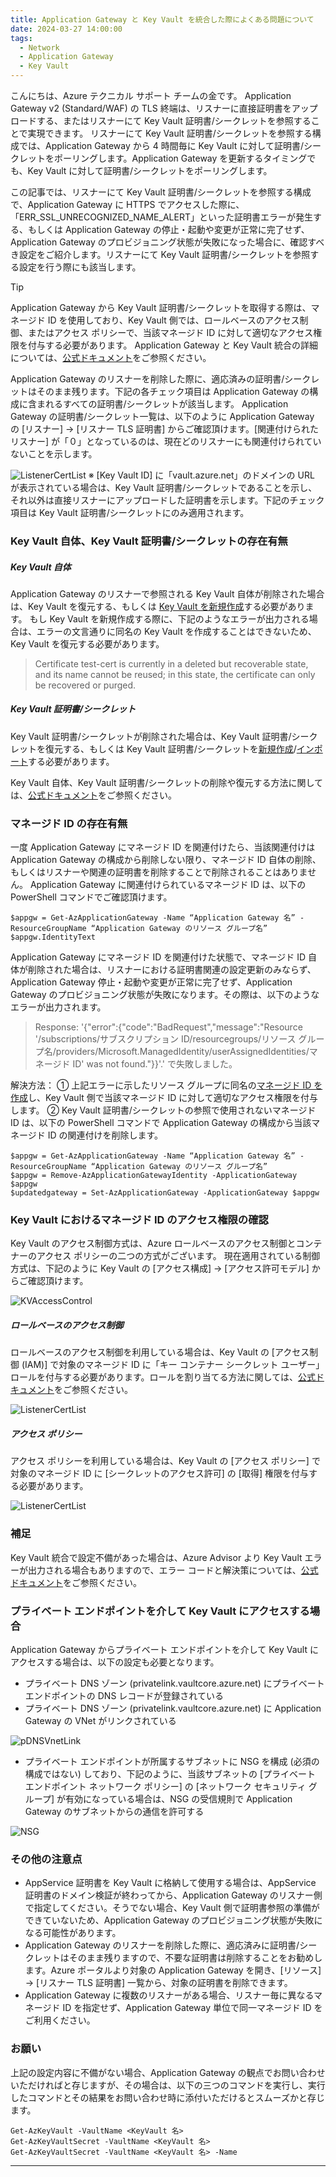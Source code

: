 ```yaml
---
title: Application Gateway と Key Vault を統合した際によくある問題について 
date: 2024-03-27 14:00:00 
tags:
  - Network
  - Application Gateway
  - Key Vault
---
```


こんにちは、Azure テクニカル サポート チームの金です。
Application Gateway v2 (Standard/WAF) の TLS 終端は、リスナーに直接証明書をアップロードする、またはリスナーにて Key Vault 証明書/シークレットを参照することで実現できます。
リスナーにて Key Vault 証明書/シークレットを参照する構成では、Application Gateway から 4 時間毎に Key Vault に対して証明書/シークレットをポーリングします。Application Gateway を更新するタイミングでも、Key Vault に対して証明書/シークレットをポーリングします。

この記事では、リスナーにて Key Vault 証明書/シークレットを参照する構成で、Application Gateway に HTTPS でアクセスした際に、「ERR_SSL_UNRECOGNIZED_NAME_ALERT」といった証明書エラーが発生する、もしくは Application Gateway の停止・起動や変更が正常に完了せず、Application Gateway のプロビジョニング状態が失敗になった場合に、確認すべき設定をご紹介します。リスナーにて Key Vault 証明書/シークレットを参照する設定を行う際にも該当します。

> [!TIP]
> Application Gateway から Key Vault 証明書/シークレットを取得する際は、マネージド ID を使用しており、Key Vault 側では、ロールベースのアクセス制御、またはアクセス ポリシーで、当該マネージド ID に対して適切なアクセス権限を付与する必要があります。
> Application Gateway と Key Vault 統合の詳細については、[公式ドキュメント](https://learn.microsoft.com/ja-jp/azure/application-gateway/key-vault-certs)をご参照ください。

Application Gateway のリスナーを削除した際に、適応済みの証明書/シークレットはそのまま残ります。下記の各チェック項目は Application Gateway の構成に含まれるすべての証明書/シークレットが該当します。
Application Gateway の証明書/シークレット一覧は、以下のように Application Gateway の [リスナー] → [リスナー TLS 証明書] からご確認頂けます。[関連付けられたリスナー] が「０」となっているのは、現在どのリスナーにも関連付けられていないことを示します。

![ListenerCertList](./appgw-kv/Listener-cert-list.png)
※ [Key Vault ID] に「vault.azure.net」のドメインの URL が表示されている場合は、Key Vault 証明書/シークレットであることを示し、それ以外は直接リスナーにアップロードした証明書を示します。下記のチェック項目は Key Vault 証明書/シークレットにのみ適用されます。

### Key Vault 自体、Key Vault 証明書/シークレットの存在有無
##### Key Vault 自体
Application Gateway のリスナーで参照される Key Vault 自体が削除された場合は、Key Vault を復元する、もしくは [Key Vault を新規作成](https://learn.microsoft.com/ja-jp/azure/key-vault/general/quick-create-portal)する必要があります。
もし Key Vault を新規作成する際に、下記のようなエラーが出力される場合は、エラーの文言通りに同名の Key Vault を作成することはできないため、Key Vault を復元する必要があります。

> Certificate test-cert is currently in a deleted but recoverable state, and its name cannot be reused; in this state, the certificate can only be recovered or purged.

##### Key Vault 証明書/シークレット
Key Vault 証明書/シークレットが削除された場合は、Key Vault 証明書/シークレットを復元する、もしくは Key Vault 証明書/シークレットを[新規作成](https://learn.microsoft.com/ja-jp/azure/key-vault/certificates/create-certificate)/[インポート](https://learn.microsoft.com/ja-jp/azure/key-vault/certificates/tutorial-import-certificate?tabs=azure-portal)する必要があります。

Key Vault 自体、Key Vault 証明書/シークレットの削除や復元する方法に関しては、[公式ドキュメント](https://learn.microsoft.com/ja-jp/azure/key-vault/general/key-vault-recovery?tabs=azure-portal)をご参照ください。

### マネージド ID の存在有無
一度 Application Gateway にマネージド ID を関連付けたら、当該関連付けは Application Gateway の構成から削除しない限り、マネージド ID 自体の削除、もしくはリスナーや関連の証明書を削除することで削除されることはありません。
Application Gateway に関連付けられているマネージド ID は、以下の PowerShell コマンドでご確認頂けます。

```
$appgw = Get-AzApplicationGateway -Name “Application Gateway 名” -ResourceGroupName “Application Gateway のリソース グループ名”
$appgw.IdentityText
```

Application Gateway にマネージド ID を関連付けた状態で、マネージド ID 自体が削除された場合は、リスナーにおける証明書関連の設定更新のみならず、Application Gateway 停止・起動や変更が正常に完了せず、Application Gateway のプロビジョニング状態が失敗になります。その際は、以下のようなエラーが出力されます。

> Response: '{"error":{"code":"BadRequest","message":"Resource '/subscriptions/サブスクリプション ID/resourcegroups/リソース グループ名/providers/Microsoft.ManagedIdentity/userAssignedIdentities/マネージド ID' was not found."}}'.' で失敗しました。

解決方法：
① 上記エラーに示したリソース グループに同名の[マネージド ID を作成](https://learn.microsoft.com/ja-jp/entra/identity/managed-identities-azure-resources/how-manage-user-assigned-managed-identities?pivots=identity-mi-methods-azp#create-a-user-assigned-managed-identity)し、Key Vault 側で当該マネージド ID に対して適切なアクセス権限を付与します。
② Key Vault 証明書/シークレットの参照で使用されないマネージド ID は、以下の PowerShell コマンドで Application Gateway の構成から当該マネージド ID の関連付けを削除します。

```
$appgw = Get-AzApplicationGateway -Name “Application Gateway 名” -ResourceGroupName “Application Gateway のリソース グループ名”
$appgw = Remove-AzApplicationGatewayIdentity -ApplicationGateway $appgw
$updatedgateway = Set-AzApplicationGateway -ApplicationGateway $appgw
```

### Key Vault におけるマネージド ID のアクセス権限の確認
Key Vault のアクセス制御方式は、Azure ロールベースのアクセス制御とコンテナーのアクセス ポリシーの二つの方式がございます。
現在適用されている制御方式は、下記のように Key Vault の [アクセス構成] → [アクセス許可モデル] からご確認頂けます。

![KVAccessControl](./appgw-kv/KV-access-control.png)

##### ロールベースのアクセス制御
ロールベースのアクセス制御を利用している場合は、Key Vault の [アクセス制御 (IAM)] で対象のマネージド ID に「キー コンテナー シークレット ユーザー」ロールを付与する必要があります。ロールを割り当てる方法に関しては、[公式ドキュメント](https://learn.microsoft.com/ja-jp/azure/role-based-access-control/role-assignments-portal?tabs=delegate-condition)をご参照ください。

![ListenerCertList](./appgw-kv/KV-RBAC.png)


##### アクセス ポリシー
アクセス ポリシーを利用している場合は、Key Vault の [アクセス ポリシー] で対象のマネージド ID に [シークレットのアクセス許可] の [取得] 権限を付与する必要があります。

![ListenerCertList](./appgw-kv/KV-access-policy.png)

### 補足
Key Vault 統合で設定不備があった場合は、Azure Advisor より Key Vault エラーが出力される場合もありますので、エラー コードと解決策については、[公式ドキュメント](https://learn.microsoft.com/ja-jp/azure/application-gateway/application-gateway-key-vault-common-errors)をご参照ください。

### プライベート エンドポイントを介して Key Vault にアクセスする場合
Application Gateway からプライベート エンドポイントを介して Key Vault にアクセスする場合は、以下の設定も必要となります。
- プライベート DNS ゾーン (privatelink.vaultcore.azure.net) にプライベート エンドポイントの DNS レコードが登録されている
- プライベート DNS ゾーン (privatelink.vaultcore.azure.net) に Application Gateway の VNet がリンクされている

![pDNSVnetLink](./appgw-kv/pDNS-vnet-link.png)

- プライベート エンドポイントが所属するサブネットに NSG を構成 (必須の構成ではない) しており、下記のように、当該サブネットの [プライベート エンドポイント ネットワーク ポリシー] の [ネットワーク セキュリティ グループ] が有効になっている場合は、NSG の受信規則で Application Gateway のサブネットからの通信を許可する

![NSG](./appgw-kv/NSG.png)

### その他の注意点
- AppService 証明書を Key Vault に格納して使用する場合は、AppService 証明書のドメイン検証が終わってから、Application Gateway のリスナー側で指定してください。そうでない場合、Key Vault 側で証明書参照の準備ができていないため、Application Gateway のプロビジョニング状態が失敗になる可能性があります。
- Application Gateway のリスナーを削除した際に、適応済みに証明書/シークレットはそのまま残りますので、不要な証明書は削除することをお勧めします。Azure ポータルより対象の Application Gateway を開き、[リソース] → [リスナー TLS 証明書] 一覧から、対象の証明書を削除できます。
- Application Gateway に複数のリスナーがある場合、リスナー毎に異なるマネージド ID を指定せず、Application Gateway 単位で同一マネージド ID をご利用ください。

### お願い
上記の設定内容に不備がない場合、Application Gateway の観点でお問い合わせいただければと存じますが、その場合は、以下の三つのコマンドを実行し、実行したコマンドとその結果をお問い合わせ時に添付いただけるとスムーズかと存じます。

```
Get-AzKeyVault -VaultName <KeyVault 名>
Get-AzKeyVaultSecret -VaultName <KeyVault 名>
Get-AzKeyVaultSecret -VaultName <KeyVault 名> -Name
```
---